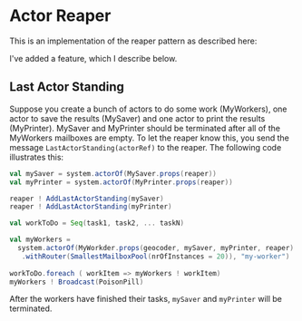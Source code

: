 # Actor Reaper

This is an implementation of the reaper pattern as described here:

I've added a feature, which I describe below.

## Last Actor Standing

Suppose you create a bunch of actors to do some work (MyWorkers), one actor to save the results (MySaver) and one actor to print the results (MyPrinter). MySaver and MyPrinter should be terminated after all of the MyWorkers mailboxes are empty. To let the reaper know this, you send the message `LastActorStanding(actorRef)` to the reaper. The following code illustrates this:

```scala
val mySaver = system.actorOf(MySaver.props(reaper))
val myPrinter = system.actorOf(MyPrinter.props(reaper))

reaper ! AddLastActorStanding(mySaver)
reaper ! AddLastActorStanding(myPrinter)

val workToDo = Seq(task1, task2, ... taskN)

val myWorkers =
  system.actorOf(MyWorkder.props(geocoder, mySaver, myPrinter, reaper)
   .withRouter(SmallestMailboxPool(nrOfInstances = 20)), "my-worker")
   
workToDo.foreach ( workItem => myWorkers ! workItem)
myWorkers ! Broadcast(PoisonPill)
```

After the workers have finished their tasks, `mySaver` and `myPrinter` will be terminated.

